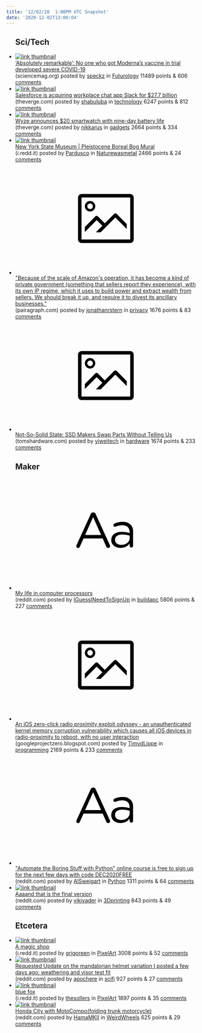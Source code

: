 ```yaml
---
title: '12/02/20  1:00PM UTC Snapshot'
date: '2020-12-02T13:00:04'
---
```

<ul>
<h2>Sci/Tech</h2>

<li><a href='https://www.sciencemag.org/news/2020/11/absolutely-remarkable-no-one-who-got-modernas-vaccine-trial-developed-severe-covid-19'><img src='https://a.thumbs.redditmedia.com/2K1mlwbkVbkiXnkJt7zpgsai0Ap6q2athYuIYPz10v8.jpg' alt='link thumbnail'></a><div><div class='linkTitle'><a href='https://www.sciencemag.org/news/2020/11/absolutely-remarkable-no-one-who-got-modernas-vaccine-trial-developed-severe-covid-19'>‘Absolutely remarkable’: No one who got Moderna’s vaccine in trial developed severe COVID-19</a></div>(sciencemag.org) posted by <a href='https://www.reddit.com/user/speckz'>speckz</a> in <a href='https://www.reddit.com/r/Futurology'>Futurology</a> 11489 points & 606 <a href='https://www.reddit.com/r/Futurology/comments/k4r9n0/absolutely_remarkable_no_one_who_got_modernas/'>comments</a></div></li>

<li><a href='https://www.theverge.com/2020/12/1/21719666/salesforce-slack-acquisition-purchase-announced'><img src='https://b.thumbs.redditmedia.com/y2uJIRMnC6IbrFNiPVargnha24smvEQY9bdep-ZBXBk.jpg' alt='link thumbnail'></a><div><div class='linkTitle'><a href='https://www.theverge.com/2020/12/1/21719666/salesforce-slack-acquisition-purchase-announced'>Salesforce is acquiring workplace chat app Slack for $27.7 billion</a></div>(theverge.com) posted by <a href='https://www.reddit.com/user/shabuluba'>shabuluba</a> in <a href='https://www.reddit.com/r/technology'>technology</a> 6247 points & 812 <a href='https://www.reddit.com/r/technology/comments/k4uaa8/salesforce_is_acquiring_workplace_chat_app_slack/'>comments</a></div></li>

<li><a href='https://www.theverge.com/2020/12/1/21726548/wyze-watch-44-47-smartwatch-price-release-date-features'><img src='https://b.thumbs.redditmedia.com/CCUTvtpvVjzfsCERaCHs7DCt8RXZHmxsJp58SN9fwBg.jpg' alt='link thumbnail'></a><div><div class='linkTitle'><a href='https://www.theverge.com/2020/12/1/21726548/wyze-watch-44-47-smartwatch-price-release-date-features'>Wyze announces $20 smartwatch with nine-day battery life</a></div>(theverge.com) posted by <a href='https://www.reddit.com/user/nikkarus'>nikkarus</a> in <a href='https://www.reddit.com/r/gadgets'>gadgets</a> 2664 points & 334 <a href='https://www.reddit.com/r/gadgets/comments/k4xygf/wyze_announces_20_smartwatch_with_nineday_battery/'>comments</a></div></li>

<li><a href='https://i.redd.it/jf88jafd9l261.jpg'><img src='https://a.thumbs.redditmedia.com/bYzanmsiZyc64cIV1IUwr4vhLfjKC4TMXXw7bxboe-4.jpg' alt='link thumbnail'></a><div><div class='linkTitle'><a href='https://i.redd.it/jf88jafd9l261.jpg'>New York State Museum | Pleistocene Boreal Bog Mural</a></div>(i.redd.it) posted by <a href='https://www.reddit.com/user/Pardusco'>Pardusco</a> in <a href='https://www.reddit.com/r/Naturewasmetal'>Naturewasmetal</a> 2466 points & 24 <a href='https://www.reddit.com/r/Naturewasmetal/comments/k4m887/new_york_state_museum_pleistocene_boreal_bog_mural/'>comments</a></div></li>

<li><a href='https://pairagraph.com/dialogue/ff5d6b5332124e59b081c5a50b840da3?p'><svg version='1.1' viewBox='-34 -14 104 64' preserveAspectRatio='xMidYMid meet' xmlns='http://www.w3.org/2000/svg' xmlns:xlink='http://www.w3.org/1999/xlink'>
    <title>link thumbnail</title>
    <path d='M32,4H4A2,2,0,0,0,2,6V30a2,2,0,0,0,2,2H32a2,2,0,0,0,2-2V6A2,2,0,0,0,32,4ZM4,30V6H32V30Z'></path>
    <path d='M8.92,14a3,3,0,1,0-3-3A3,3,0,0,0,8.92,14Zm0-4.6A1.6,1.6,0,1,1,7.33,11,1.6,1.6,0,0,1,8.92,9.41Z'></path>
    <path d='M22.78,15.37l-5.4,5.4-4-4a1,1,0,0,0-1.41,0L5.92,22.9v2.83l6.79-6.79L16,22.18l-3.75,3.75H15l8.45-8.45L30,24V21.18l-5.81-5.81A1,1,0,0,0,22.78,15.37Z'></path>
    </svg></a><div><div class='linkTitle'><a href='https://pairagraph.com/dialogue/ff5d6b5332124e59b081c5a50b840da3?p'>"Because of the scale of Amazon's operation, it has become a kind of private government (something that sellers report they experience), with its own IP regime, which it uses to build power and extract wealth from sellers. We should break it up, and require it to divest its ancillary businesses."</a></div>(pairagraph.com) posted by <a href='https://www.reddit.com/user/jonathanrstern'>jonathanrstern</a> in <a href='https://www.reddit.com/r/privacy'>privacy</a> 1676 points & 83 <a href='https://www.reddit.com/r/privacy/comments/k4w3p4/because_of_the_scale_of_amazons_operation_it_has/'>comments</a></div></li>

<li><a href='https://www.tomshardware.com/news/adata-and-other-ssd-makers-swapping-parts'><svg version='1.1' viewBox='-34 -14 104 64' preserveAspectRatio='xMidYMid meet' xmlns='http://www.w3.org/2000/svg' xmlns:xlink='http://www.w3.org/1999/xlink'>
    <title>link thumbnail</title>
    <path d='M32,4H4A2,2,0,0,0,2,6V30a2,2,0,0,0,2,2H32a2,2,0,0,0,2-2V6A2,2,0,0,0,32,4ZM4,30V6H32V30Z'></path>
    <path d='M8.92,14a3,3,0,1,0-3-3A3,3,0,0,0,8.92,14Zm0-4.6A1.6,1.6,0,1,1,7.33,11,1.6,1.6,0,0,1,8.92,9.41Z'></path>
    <path d='M22.78,15.37l-5.4,5.4-4-4a1,1,0,0,0-1.41,0L5.92,22.9v2.83l6.79-6.79L16,22.18l-3.75,3.75H15l8.45-8.45L30,24V21.18l-5.81-5.81A1,1,0,0,0,22.78,15.37Z'></path>
    </svg></a><div><div class='linkTitle'><a href='https://www.tomshardware.com/news/adata-and-other-ssd-makers-swapping-parts'>Not-So-Solid State: SSD Makers Swap Parts Without Telling Us</a></div>(tomshardware.com) posted by <a href='https://www.reddit.com/user/yiweitech'>yiweitech</a> in <a href='https://www.reddit.com/r/hardware'>hardware</a> 1674 points & 233 <a href='https://www.reddit.com/r/hardware/comments/k4rw3j/notsosolid_state_ssd_makers_swap_parts_without/'>comments</a></div></li>

<h2>Maker</h2>

<li><a href='https://www.reddit.com/r/buildapc/comments/k4ughf/my_life_in_computer_processors/'><svg version='1.1' viewBox='-34 -12 104 64' preserveAspectRatio='xMidYMid slice' xmlns='http://www.w3.org/2000/svg' xmlns:xlink='http://www.w3.org/1999/xlink'>
    <title>text link thumbnail</title>
    <path d='M12.19,8.84a1.45,1.45,0,0,0-1.4-1h-.12a1.46,1.46,0,0,0-1.42,1L1.14,26.56a1.29,1.29,0,0,0-.14.59,1,1,0,0,0,1,1,1.12,1.12,0,0,0,1.08-.77l2.08-4.65h11l2.08,4.59a1.24,1.24,0,0,0,1.12.83,1.08,1.08,0,0,0,1.08-1.08,1.64,1.64,0,0,0-.14-.57ZM6.08,20.71l4.59-10.22,4.6,10.22Z'>
    </path>
    <path d='M32.24,14.78A6.35,6.35,0,0,0,27.6,13.2a11.36,11.36,0,0,0-4.7,1,1,1,0,0,0-.58.89,1,1,0,0,0,.94.92,1.23,1.23,0,0,0,.39-.08,8.87,8.87,0,0,1,3.72-.81c2.7,0,4.28,1.33,4.28,3.92v.5a15.29,15.29,0,0,0-4.42-.61c-3.64,0-6.14,1.61-6.14,4.64v.05c0,2.95,2.7,4.48,5.37,4.48a6.29,6.29,0,0,0,5.19-2.48V26.9a1,1,0,0,0,1,1,1,1,0,0,0,1-1.06V19A5.71,5.71,0,0,0,32.24,14.78Zm-.56,7.7c0,2.28-2.17,3.89-4.81,3.89-1.94,0-3.61-1.06-3.61-2.86v-.06c0-1.8,1.5-3,4.2-3a15.2,15.2,0,0,1,4.22.61Z'>
    </path>
    </svg></a><div><div class='linkTitle'><a href='https://www.reddit.com/r/buildapc/comments/k4ughf/my_life_in_computer_processors/'>My life in computer processors</a></div>(reddit.com) posted by <a href='https://www.reddit.com/user/IGuessINeedToSignUp'>IGuessINeedToSignUp</a> in <a href='https://www.reddit.com/r/buildapc'>buildapc</a> 5806 points & 227 <a href='https://www.reddit.com/r/buildapc/comments/k4ughf/my_life_in_computer_processors/'>comments</a></div></li>

<li><a href='https://googleprojectzero.blogspot.com/2020/12/an-ios-zero-click-radio-proximity.html'><svg version='1.1' viewBox='-34 -14 104 64' preserveAspectRatio='xMidYMid meet' xmlns='http://www.w3.org/2000/svg' xmlns:xlink='http://www.w3.org/1999/xlink'>
    <title>link thumbnail</title>
    <path d='M32,4H4A2,2,0,0,0,2,6V30a2,2,0,0,0,2,2H32a2,2,0,0,0,2-2V6A2,2,0,0,0,32,4ZM4,30V6H32V30Z'></path>
    <path d='M8.92,14a3,3,0,1,0-3-3A3,3,0,0,0,8.92,14Zm0-4.6A1.6,1.6,0,1,1,7.33,11,1.6,1.6,0,0,1,8.92,9.41Z'></path>
    <path d='M22.78,15.37l-5.4,5.4-4-4a1,1,0,0,0-1.41,0L5.92,22.9v2.83l6.79-6.79L16,22.18l-3.75,3.75H15l8.45-8.45L30,24V21.18l-5.81-5.81A1,1,0,0,0,22.78,15.37Z'></path>
    </svg></a><div><div class='linkTitle'><a href='https://googleprojectzero.blogspot.com/2020/12/an-ios-zero-click-radio-proximity.html'>An iOS zero-click radio proximity exploit odyssey - an unauthenticated kernel memory corruption vulnerability which causes all iOS devices in radio-proximity to reboot, with no user interaction</a></div>(googleprojectzero.blogspot.com) posted by <a href='https://www.reddit.com/user/TimvdLippe'>TimvdLippe</a> in <a href='https://www.reddit.com/r/programming'>programming</a> 2169 points & 233 <a href='https://www.reddit.com/r/programming/comments/k4wa47/an_ios_zeroclick_radio_proximity_exploit_odyssey/'>comments</a></div></li>

<li><a href='https://www.reddit.com/r/Python/comments/k4rxw0/automate_the_boring_stuff_with_python_online/'><svg version='1.1' viewBox='-34 -12 104 64' preserveAspectRatio='xMidYMid slice' xmlns='http://www.w3.org/2000/svg' xmlns:xlink='http://www.w3.org/1999/xlink'>
    <title>text link thumbnail</title>
    <path d='M12.19,8.84a1.45,1.45,0,0,0-1.4-1h-.12a1.46,1.46,0,0,0-1.42,1L1.14,26.56a1.29,1.29,0,0,0-.14.59,1,1,0,0,0,1,1,1.12,1.12,0,0,0,1.08-.77l2.08-4.65h11l2.08,4.59a1.24,1.24,0,0,0,1.12.83,1.08,1.08,0,0,0,1.08-1.08,1.64,1.64,0,0,0-.14-.57ZM6.08,20.71l4.59-10.22,4.6,10.22Z'>
    </path>
    <path d='M32.24,14.78A6.35,6.35,0,0,0,27.6,13.2a11.36,11.36,0,0,0-4.7,1,1,1,0,0,0-.58.89,1,1,0,0,0,.94.92,1.23,1.23,0,0,0,.39-.08,8.87,8.87,0,0,1,3.72-.81c2.7,0,4.28,1.33,4.28,3.92v.5a15.29,15.29,0,0,0-4.42-.61c-3.64,0-6.14,1.61-6.14,4.64v.05c0,2.95,2.7,4.48,5.37,4.48a6.29,6.29,0,0,0,5.19-2.48V26.9a1,1,0,0,0,1,1,1,1,0,0,0,1-1.06V19A5.71,5.71,0,0,0,32.24,14.78Zm-.56,7.7c0,2.28-2.17,3.89-4.81,3.89-1.94,0-3.61-1.06-3.61-2.86v-.06c0-1.8,1.5-3,4.2-3a15.2,15.2,0,0,1,4.22.61Z'>
    </path>
    </svg></a><div><div class='linkTitle'><a href='https://www.reddit.com/r/Python/comments/k4rxw0/automate_the_boring_stuff_with_python_online/'>"Automate the Boring Stuff with Python" online course is free to sign up for the next few days with code DEC2020FREE</a></div>(reddit.com) posted by <a href='https://www.reddit.com/user/AlSweigart'>AlSweigart</a> in <a href='https://www.reddit.com/r/Python'>Python</a> 1311 points & 64 <a href='https://www.reddit.com/r/Python/comments/k4rxw0/automate_the_boring_stuff_with_python_online/'>comments</a></div></li>

<li><a href='https://www.reddit.com/gallery/k550sq'><img src='https://b.thumbs.redditmedia.com/gxN3MVcFOGP_tngrfR5QqcSIh_3KUhFlQC9QV0FUHmM.jpg' alt='link thumbnail'></a><div><div class='linkTitle'><a href='https://www.reddit.com/gallery/k550sq'>Aaaand that is the final version</a></div>(reddit.com) posted by <a href='https://www.reddit.com/user/vikivader'>vikivader</a> in <a href='https://www.reddit.com/r/3Dprinting'>3Dprinting</a> 843 points & 49 <a href='https://www.reddit.com/r/3Dprinting/comments/k550sq/aaaand_that_is_the_final_version/'>comments</a></div></li>

<h2>Etcetera</h2>

<li><a href='https://i.redd.it/ixgyfbkt1n261.png'><img src='https://b.thumbs.redditmedia.com/ywlxonJBNsymZBn-SIjSzsrPZf8tqXUTUm2xE2weo8A.jpg' alt='link thumbnail'></a><div><div class='linkTitle'><a href='https://i.redd.it/ixgyfbkt1n261.png'>A magic shop</a></div>(i.redd.it) posted by <a href='https://www.reddit.com/user/grigoreen'>grigoreen</a> in <a href='https://www.reddit.com/r/PixelArt'>PixelArt</a> 3008 points & 52 <a href='https://www.reddit.com/r/PixelArt/comments/k4tt88/a_magic_shop/'>comments</a></div></li>

<li><a href='https://www.reddit.com/gallery/k50i4e'><img src='https://b.thumbs.redditmedia.com/YXVhptPrTbB09XQEni5bpX106-8GQ0b-78oNpc_l0ho.jpg' alt='link thumbnail'></a><div><div class='linkTitle'><a href='https://www.reddit.com/gallery/k50i4e'>Requested Update on the mandalorian helmet variation I posted a few days ago: weathering and visor test fit</a></div>(reddit.com) posted by <a href='https://www.reddit.com/user/apochere'>apochere</a> in <a href='https://www.reddit.com/r/scifi'>scifi</a> 927 points & 27 <a href='https://www.reddit.com/r/scifi/comments/k50i4e/requested_update_on_the_mandalorian_helmet/'>comments</a></div></li>

<li><a href='https://i.redd.it/hygzulg5ll261.png'><img src='https://b.thumbs.redditmedia.com/swOVk7sncTJZEVjy2LTzY_4WpI0rVVRVJT6VmDBI-hE.jpg' alt='link thumbnail'></a><div><div class='linkTitle'><a href='https://i.redd.it/hygzulg5ll261.png'>blue fox</a></div>(i.redd.it) posted by <a href='https://www.reddit.com/user/thesollers'>thesollers</a> in <a href='https://www.reddit.com/r/PixelArt'>PixelArt</a> 1897 points & 35 <a href='https://www.reddit.com/r/PixelArt/comments/k4nixu/blue_fox/'>comments</a></div></li>

<li><a href='https://www.reddit.com/gallery/k539uo'><img src='https://a.thumbs.redditmedia.com/f-cbdrF5fvkeinlQCgYjIolUScrSsGtfTxbBLuc_Fy0.jpg' alt='link thumbnail'></a><div><div class='linkTitle'><a href='https://www.reddit.com/gallery/k539uo'>Honda City with MotoCompo(folding trunk motorcycle)</a></div>(reddit.com) posted by <a href='https://www.reddit.com/user/HamaMKII'>HamaMKII</a> in <a href='https://www.reddit.com/r/WeirdWheels'>WeirdWheels</a> 625 points & 29 <a href='https://www.reddit.com/r/WeirdWheels/comments/k539uo/honda_city_with_motocompofolding_trunk_motorcycle/'>comments</a></div></li>

</ul>
